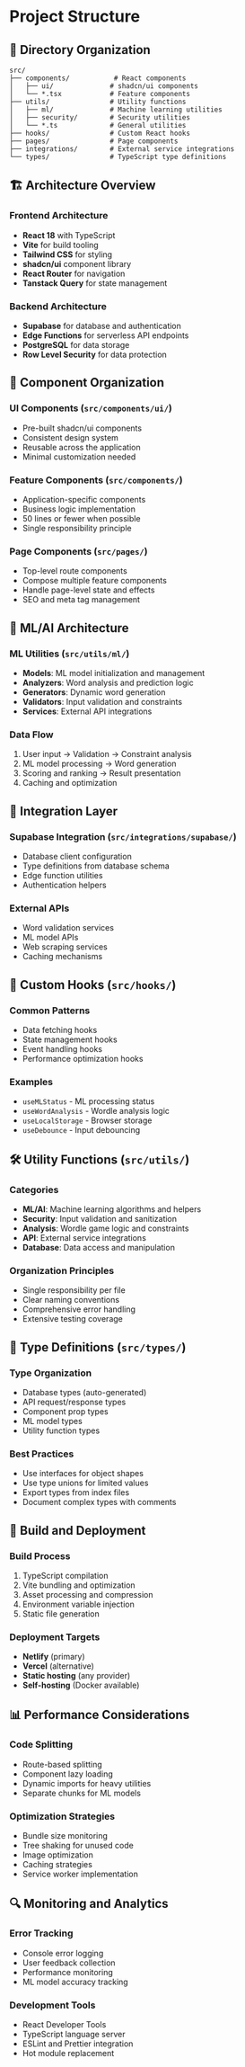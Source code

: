 
# Project Structure

## 📁 Directory Organization

```
src/
├── components/           # React components
│   ├── ui/              # shadcn/ui components
│   └── *.tsx            # Feature components
├── utils/               # Utility functions
│   ├── ml/              # Machine learning utilities
│   ├── security/        # Security utilities
│   └── *.ts             # General utilities
├── hooks/               # Custom React hooks
├── pages/               # Page components
├── integrations/        # External service integrations
└── types/               # TypeScript type definitions
```

## 🏗️ Architecture Overview

### Frontend Architecture
- **React 18** with TypeScript
- **Vite** for build tooling
- **Tailwind CSS** for styling
- **shadcn/ui** component library
- **React Router** for navigation
- **Tanstack Query** for state management

### Backend Architecture
- **Supabase** for database and authentication
- **Edge Functions** for serverless API endpoints
- **PostgreSQL** for data storage
- **Row Level Security** for data protection

## 🔧 Component Organization

### UI Components (`src/components/ui/`)
- Pre-built shadcn/ui components
- Consistent design system
- Reusable across the application
- Minimal customization needed

### Feature Components (`src/components/`)
- Application-specific components
- Business logic implementation
- 50 lines or fewer when possible
- Single responsibility principle

### Page Components (`src/pages/`)
- Top-level route components
- Compose multiple feature components
- Handle page-level state and effects
- SEO and meta tag management

## 🤖 ML/AI Architecture

### ML Utilities (`src/utils/ml/`)
- **Models**: ML model initialization and management
- **Analyzers**: Word analysis and prediction logic
- **Generators**: Dynamic word generation
- **Validators**: Input validation and constraints
- **Services**: External API integrations

### Data Flow
1. User input → Validation → Constraint analysis
2. ML model processing → Word generation
3. Scoring and ranking → Result presentation
4. Caching and optimization

## 🔌 Integration Layer

### Supabase Integration (`src/integrations/supabase/`)
- Database client configuration
- Type definitions from database schema
- Edge function utilities
- Authentication helpers

### External APIs
- Word validation services
- ML model APIs
- Web scraping services
- Caching mechanisms

## 🎣 Custom Hooks (`src/hooks/`)

### Common Patterns
- Data fetching hooks
- State management hooks
- Event handling hooks
- Performance optimization hooks

### Examples
- `useMLStatus` - ML processing status
- `useWordAnalysis` - Wordle analysis logic
- `useLocalStorage` - Browser storage
- `useDebounce` - Input debouncing

## 🛠️ Utility Functions (`src/utils/`)

### Categories
- **ML/AI**: Machine learning algorithms and helpers
- **Security**: Input validation and sanitization
- **Analysis**: Wordle game logic and constraints
- **API**: External service integrations
- **Database**: Data access and manipulation

### Organization Principles
- Single responsibility per file
- Clear naming conventions
- Comprehensive error handling
- Extensive testing coverage

## 📝 Type Definitions (`src/types/`)

### Type Organization
- Database types (auto-generated)
- API request/response types
- Component prop types
- ML model types
- Utility function types

### Best Practices
- Use interfaces for object shapes
- Use type unions for limited values
- Export types from index files
- Document complex types with comments

## 🚀 Build and Deployment

### Build Process
1. TypeScript compilation
2. Vite bundling and optimization
3. Asset processing and compression
4. Environment variable injection
5. Static file generation

### Deployment Targets
- **Netlify** (primary)
- **Vercel** (alternative)
- **Static hosting** (any provider)
- **Self-hosting** (Docker available)

## 📊 Performance Considerations

### Code Splitting
- Route-based splitting
- Component lazy loading
- Dynamic imports for heavy utilities
- Separate chunks for ML models

### Optimization Strategies
- Bundle size monitoring
- Tree shaking for unused code
- Image optimization
- Caching strategies
- Service worker implementation

## 🔍 Monitoring and Analytics

### Error Tracking
- Console error logging
- User feedback collection
- Performance monitoring
- ML model accuracy tracking

### Development Tools
- React Developer Tools
- TypeScript language server
- ESLint and Prettier integration
- Hot module replacement
